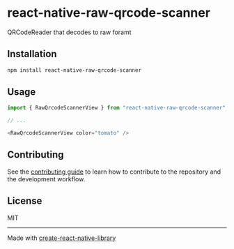 # react-native-raw-qrcode-scanner

QRCodeReader that decodes to raw foramt

## Installation

```sh
npm install react-native-raw-qrcode-scanner
```

## Usage

```js
import { RawQrcodeScannerView } from "react-native-raw-qrcode-scanner";

// ...

<RawQrcodeScannerView color="tomato" />
```

## Contributing

See the [contributing guide](CONTRIBUTING.md) to learn how to contribute to the repository and the development workflow.

## License

MIT

---

Made with [create-react-native-library](https://github.com/callstack/react-native-builder-bob)
